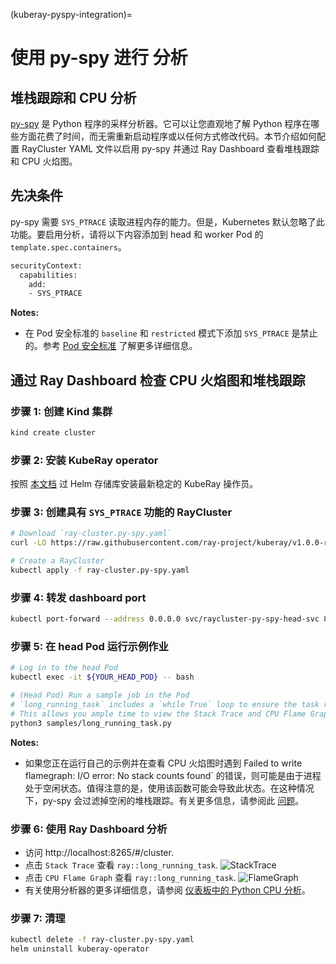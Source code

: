 (kuberay-pyspy-integration)=

# 使用 py-spy 进行 分析

## 堆栈跟踪和 CPU 分析
[py-spy](https://github.com/benfred/py-spy/tree/master) 是 Python 程序的采样分析器。它可以让您直观地了解 Python 程序在哪些方面花费了时间，而无需重新启动程序或以任何方式修改代码。本节介绍如何配置 RayCluster YAML 文件以启用 py-spy 并通过 Ray Dashboard 查看堆栈跟踪和 CPU 火焰图。

## 先决条件
py-spy 需要 `SYS_PTRACE` 读取进程内存的能力。但是，Kubernetes 默认忽略了此功能。要启用分析，请将以下内容添加到 head 和 worker Pod 的 `template.spec.containers`。

```bash
securityContext:
  capabilities:
    add:
    - SYS_PTRACE
```
**Notes:**
- 在 Pod 安全标准的 `baseline` 和 `restricted` 模式下添加 `SYS_PTRACE` 是禁止的。参考 [Pod 安全标准](https://kubernetes.io/docs/concepts/security/pod-security-standards/) 了解更多详细信息。

## 通过 Ray Dashboard 检查 CPU 火焰图和堆栈跟踪

### 步骤 1: 创建 Kind 集群

```bash
kind create cluster
```

### 步骤 2: 安装 KubeRay operator

按照 [本文档](kuberay-operator-deploy) 过 Helm 存储库安装最新稳定的 KubeRay 操作员。

### 步骤 3: 创建具有 `SYS_PTRACE` 功能的 RayCluster

```bash
# Download `ray-cluster.py-spy.yaml`
curl -LO https://raw.githubusercontent.com/ray-project/kuberay/v1.0.0-rc.0/ray-operator/config/samples/ray-cluster.py-spy.yaml

# Create a RayCluster
kubectl apply -f ray-cluster.py-spy.yaml
```

### 步骤 4: 转发 dashboard port

```bash
kubectl port-forward --address 0.0.0.0 svc/raycluster-py-spy-head-svc 8265:8265
```

### 步骤 5: 在 head Pod 运行示例作业

```bash
# Log in to the head Pod
kubectl exec -it ${YOUR_HEAD_POD} -- bash

# (Head Pod) Run a sample job in the Pod
# `long_running_task` includes a `while True` loop to ensure the task remains actively running indefinitely. 
# This allows you ample time to view the Stack Trace and CPU Flame Graph via Ray Dashboard.
python3 samples/long_running_task.py
```

**Notes:**
- 如果您正在运行自己的示例并在查看 CPU 火焰图时遇到 Failed to write flamegraph: I/O error: No stack counts found` 的错误，则可能是由于进程处于空闲状态。值得注意的是，使用该函数可能会导致此状态。在这种情况下，py-spy 会过滤掉空闲的堆栈跟踪。有关更多信息，请参阅此 [问题](https://github.com/benfred/py-spy/issues/321#issuecomment-731848950)。

### 步骤 6: 使用 Ray Dashboard 分析

- 访问 http://localhost:8265/#/cluster.
- 点击 `Stack Trace` 查看 `ray::long_running_task`.
    ![StackTrace](../images/stack_trace.png)
- 点击 `CPU Flame Graph` 查看 `ray::long_running_task`.
    ![FlameGraph](../images/cpu_flame_graph.png)
- 有关使用分析器的更多详细信息，请参阅 [仪表板中的 Python CPU 分析](https://docs.ray.io/en/latest/ray-observability/user-guides/debug-apps/optimize-performance.html#python-cpu-profiling-in-the-dashboard)。

### 步骤 7: 清理

```bash
kubectl delete -f ray-cluster.py-spy.yaml
helm uninstall kuberay-operator
```
